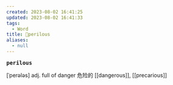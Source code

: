 ```yaml
---
created: 2023-08-02 16:41:25
updated: 2023-08-02 16:41:33
tags:
  - Word
title: 📖perilous
aliases:
  - null
---
```


<pre><strong>perilous</strong></pre>
[ˈperələs]
adj. full of danger 危险的
[[dangerous]], [[precarious]]
